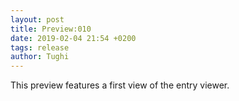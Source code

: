 ```yaml
---
layout: post
title: Preview:010
date: 2019-02-04 21:54 +0200
tags: release
author: Tughi
---
```


This preview features a first view of the entry viewer.
